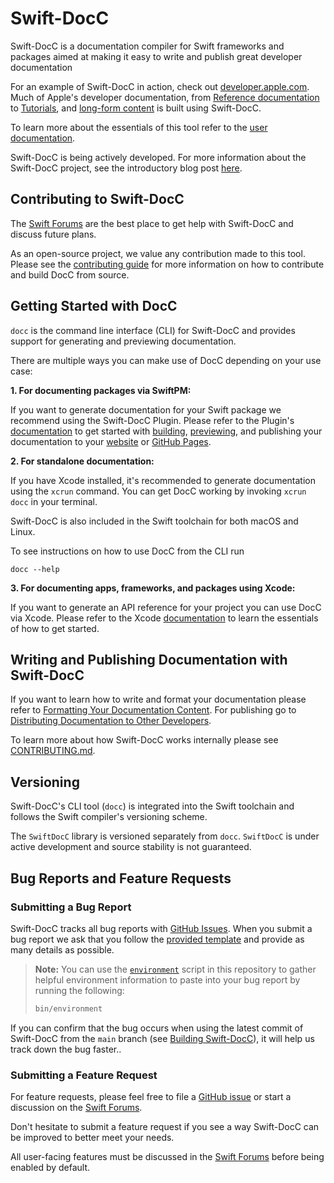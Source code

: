 # Swift-DocC

Swift-DocC is a documentation compiler for Swift frameworks and packages aimed 
at making it easy to write and publish great developer documentation

For an example of Swift-DocC in action, check out 
[developer.apple.com](https://developer.apple.com/documentation).
Much of Apple's developer documentation,
from [Reference documentation](https://developer.apple.com/documentation/GroupActivities)
to [Tutorials](https://developer.apple.com/tutorials/swiftui),
and [long-form content](https://docs.swift.org/swift-book/documentation/the-swift-programming-language/)
is built using Swift-DocC.

To learn more about the essentials of this tool 
refer to the
[user documentation](https://www.swift.org/documentation/docc).

Swift-DocC is being actively developed. For more information about the
Swift-DocC project, see the introductory blog post
[here](https://swift.org/blog/swift-docc/).

## Contributing to Swift-DocC

The [Swift Forums](https://forums.swift.org/c/development/swift-docc) are
the best place to get help with Swift-DocC and discuss future plans.

As an open-source project, we value any contribution made to this tool.
Please see the [contributing guide](/CONTRIBUTING.md) for more information on how to 
contribute and build DocC from source.

## Getting Started with DocC

`docc` is the command line interface (CLI) for Swift-DocC and provides
support for generating and previewing documentation.

There are multiple ways you can make use of DocC depending on your use case:

**1. For documenting packages via SwiftPM:**

If you want to generate documentation for your Swift package we recommend using the Swift-DocC Plugin. Please
refer to the Plugin's [documentation](https://apple.github.io/swift-docc-plugin/documentation/swiftdoccplugin/) to get started with 
[building](https://apple.github.io/swift-docc-plugin/documentation/swiftdoccplugin/generating-documentation-for-a-specific-target), [previewing](https://apple.github.io/swift-docc-plugin/documentation/swiftdoccplugin/previewing-documentation),
and publishing your documentation to your [website](https://apple.github.io/swift-docc-plugin/documentation/swiftdoccplugin/generating-documentation-for-hosting-online) or [GitHub Pages](https://apple.github.io/swift-docc-plugin/documentation/swiftdoccplugin/publishing-to-github-pages).

**2. For standalone documentation:**

If you have Xcode installed, it's recommended to generate documentation using the `xcrun` command.
You can get DocC working by invoking `xcrun docc` in your terminal.

Swift-DocC is also included in the Swift toolchain for both macOS and Linux.

To see instructions on how to use DocC from the CLI run
```
docc --help
```

**3. For documenting apps, frameworks, and packages using Xcode:**

If you want to generate an API reference for your project you can use DocC via Xcode.
Please refer to the Xcode [documentation](https://developer.apple.com/documentation/xcode/writing-documentation)
to learn the essentials of how to get started.

## Writing and Publishing Documentation with Swift-DocC

If you want to learn how to write and format your documentation please refer to
[Formatting Your Documentation Content](https://www.swift.org/documentation/docc/formatting-your-documentation-content).
For publishing go to [Distributing Documentation to Other Developers](https://www.swift.org/documentation/docc/distributing-documentation-to-other-developers).

To learn more about how Swift-DocC works internally please see [CONTRIBUTING.md](CONTRIBUTING.md).

## Versioning

Swift-DocC's CLI tool (`docc`) is integrated into the Swift toolchain 
and follows the Swift compiler's versioning scheme.

The `SwiftDocC` library is versioned separately from `docc`. `SwiftDocC` is under
active development and source stability is not guaranteed.

## Bug Reports and Feature Requests

### Submitting a Bug Report

Swift-DocC tracks all bug reports with 
[GitHub Issues](https://github.com/apple/swift-docc/issues).
When you submit a bug report we ask that you follow the
[provided template](https://github.com/apple/swift-docc/issues/new?assignees=&labels=bug&template=BUG_REPORT.yml)
and provide as many details as possible.

> **Note:** You can use the [`environment`](bin/environment) script
> in this repository to gather helpful environment information to paste
> into your bug report by running the following:
> 
> ```sh
> bin/environment
> ```

If you can confirm that the bug occurs when using the latest commit of Swift-DocC
from the `main` branch (see [Building Swift-DocC](/CONTRIBUTING.md#building-swift-docc)),
it will help us track down the bug faster..

### Submitting a Feature Request

For feature requests, please feel free to file a
[GitHub issue](https://github.com/apple/swift-docc/issues/new?assignees=&labels=enhancement&template=FEATURE_REQUEST.yml)
or start a discussion on the [Swift Forums](https://forums.swift.org/c/development/swift-docc).

Don't hesitate to submit a feature request if you see a way
Swift-DocC can be improved to better meet your needs.

All user-facing features must be discussed
in the [Swift Forums](https://forums.swift.org/c/development/swift-docc)
before being enabled by default.

<!-- Copyright (c) 2021-2024 Apple Inc and the Swift Project authors. All Rights Reserved. -->
